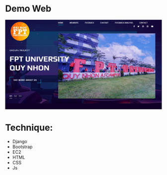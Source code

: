 # Demo Web
![Introduction](/Web/Image/home.png)

# Technique:
- Django
- Bootstrap
- EC2
- HTML
- CSS
- Js